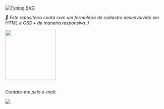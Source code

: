 
<div>

[![Typing SVG](https://readme-typing-svg.herokuapp.com?font=Inconsolata&size=26&pause=1000&color=7E9F82&vCenter=true&width=435&lines=RESPONSIVE+FORM+)](https://git.io/typing-svg)
</div>

<div>
 <p>
 <em>🔭 Este repositório conta com um formulário de cadastro desenvolvido em HTML e CSS + de maneira responsiva :) </em>
 </p>
 <img height="160" src="https://cdn.discordapp.com/attachments/762488898597158925/1010198700464820305/unknown.png"/>
 
</div>
  
##
  <footer>
    <p><em>Contate-me pelo e-mail: </em></p>
    <a href = "mailto: esthefani_possamai@hotmail.com" target="_blank"><img src="https://img.shields.io/badge/-Gmail-%23333?style=for-the-badge&logo=gmail&logoColor=white" target="_blank"></a>
  </footer>
